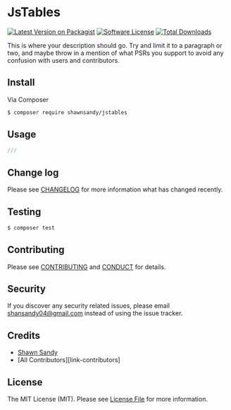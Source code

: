 # JsTables

[![Latest Version on Packagist][ico-version]][link-packagist]
[![Software License][ico-license]](LICENSE.md)
[![Total Downloads][ico-downloads]][link-downloads]

This is where your description should go. Try and limit it to a paragraph or two, and maybe throw in a mention of what
PSRs you support to avoid any confusion with users and contributors.

## Install

Via Composer

``` bash
$ composer require shawnsandy/jstables
```

## Usage

``` php
///
```

## Change log

Please see [CHANGELOG](CHANGELOG.md) for more information what has changed recently.

## Testing

``` bash
$ composer test
```

## Contributing

Please see [CONTRIBUTING](CONTRIBUTING.md) and [CONDUCT](CONDUCT.md) for details.

## Security

If you discover any security related issues, please email shansandy04@gmail.com instead of using the issue tracker.

## Credits

- [Shawn Sandy][link-author]
- [All Contributors][link-contributors]

## License

The MIT License (MIT). Please see [License File](LICENSE.md) for more information.

[ico-version]: https://img.shields.io/packagist/v/shawnsandy/jstables.svg?style=flat-square
[ico-license]: https://img.shields.io/badge/license-MIT-brightgreen.svg?style=flat-square
[ico-travis]: https://img.shields.io/travis/shawnsandy/jstables/master.svg?style=flat-square
[ico-scrutinizer]: https://img.shields.io/scrutinizer/coverage/g/shawnsandy/jstables.svg?style=flat-square
[ico-code-quality]: https://img.shields.io/scrutinizer/g/shawnsandy/jstables.svg?style=flat-square
[ico-downloads]: https://img.shields.io/packagist/dt/shawnsandy/jstables.svg?style=flat-square

[link-packagist]: https://packagist.org/packages/shawnsandy/jstables
[link-travis]: https://travis-ci.org/shawnsandy/jstables
[link-scrutinizer]: https://scrutinizer-ci.com/g/shawnsandy/jstables/code-structure
[link-code-quality]: https://scrutinizer-ci.com/g/shawnsandy/jstables
[link-downloads]: https://packagist.org/packages/shawnsandy/jstables
[link-author]: https://github.com/shawnsandy

